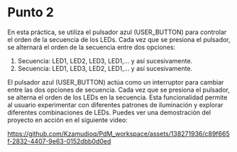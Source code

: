 # Punto 2

En esta práctica, se utiliza el pulsador azul (USER_BUTTON) para controlar el orden de la secuencia de los LEDs. Cada vez que se presiona el pulsador, se alternará el orden de la secuencia entre dos opciones:

1. Secuencia: LED1, LED2, LED3, LED1,... y así sucesivamente.
2. Secuencia: LED1, LED3, LED2, LED1,... y así sucesivamente.

El pulsador azul (USER_BUTTON) actúa como un interruptor para cambiar entre las dos opciones de secuencia. Cada vez que se presiona el pulsador, se alterna el orden de los LEDs en la secuencia. Esta funcionalidad permite al usuario experimentar con diferentes patrones de iluminación y explorar diferentes combinaciones de LEDs. Puedes ver una demostración del proyecto en acción en el siguiente video:

https://github.com/Kzamudioq/PdM_workspace/assets/138271936/c89f665f-2832-4407-9e63-0152dbb0d0ed
